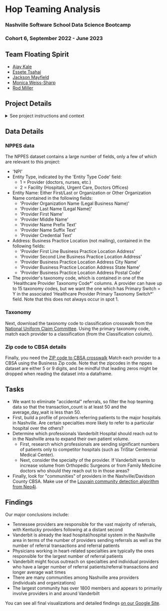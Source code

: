 # Hop Teaming Analysis
### Nashville Software School Data Science Bootcamp
### Cohort 6, September 2022 - June 2023    


## Team Floating Spirit
- [Ajay Kale](https://www.linkedin.com/in/ajaykale/)
- [Essete Tsahai](https://github.com/essetetsahai)
- [Jackson Mayfield](https://github.com/jmayf123)
- [Monica Weiss-Sharp](https://github.com/MWeissSharp)
- [Rod Miller](https://github.com/RodNSS)   


## Project Details
<details>
    <summary>See project instructions and context</summary>

For this project, you will be working with the Hop Teaming dataset, a dataset which aims to capture referrals between healthcare providers based on Medicare claims. The 2018 Hop Teaming dataset can be downloaded from https://drive.google.com/file/d/1t2-qcCSmXCFBJ-xvbRvMc2Nlu9VTsZts/view?usp=sharing. More information about the Hop Teaming data can be found at https://careset.com/docgraph-hop-teaming-dataset/. 

The Hop Teaming dataset identifies providers using NPIs, or National Provider Identifiers. An NPI is a unique identification number for covered health care providers created to improve the efficiency and effectiveness of electronic transmission of health information. An NPI is mandatory for all Medicare providers. To supplement the Hop Teaming, download the NPPES Data Dissemination from https://download.cms.gov/nppes/NPI_Files.html. 

</details>

## Data Details

### NPPES data
The NPPES dataset contains a large number of fields, only a few of which are relevant to this project:   
- 'NPI'    
-  Entity Type, indicated by the 'Entity Type Code' field:   
    - 1 = Provider (doctors, nurses, etc.)   
    - 2 = Facility (Hospitals, Urgent Care, Doctors Offices)    
-  Entity Name: Either First/Last or Organization or Other Organization Name contained in the following fields:   
    - 'Provider Organization Name (Legal Business Name)'   
    - 'Provider Last Name (Legal Name)'   
    - 'Provider First Name'   
    - 'Provider Middle Name'   
    - 'Provider Name Prefix Text'   
    - 'Provider Name Suffix Text'   
    - 'Provider Credential Text'   
- Address: Business Practice Location (not mailing), contained in the following fields:
    - 'Provider First Line Business Practice Location Address'
    - 'Provider Second Line Business Practice Location Address'
    - 'Provider Business Practice Location Address City Name'
    - 'Provider Business Practice Location Address State Name'
    - 'Provider Business Practice Location Address Postal Code'
- The provider's taxonomy code, which is contained in one of the 'Healthcare Provider Taxonomy Code*' columns. A provider can have up to 15 taxonomy codes, but we want the one which has Primary Switch = Y in the associated 'Healthcare Provider Primary Taxonomy Switch*' field. Note that this does not always occur in spot 1.

### Taxonomy
Next, download the taxonomy code to classification crosswalk from the [National Uniform Claim Committee](https://www.nucc.org/index.php/code-sets-mainmenu-41/provider-taxonomy-mainmenu-40/csv-mainmenu-57). Using the primary taxonomy code, match each provider to a classification (from the Classification column).

### Zip code to CBSA details 
Finally, you need the [ZIP code to CBSA crosswalk](https://www.huduser.gov/portal/datasets/usps_crosswalk.html) Match each provider to a CBSA using the Business Zip code. Note that the zipcodes in the nppes dataset are either 5 or 9 digits, and be mindful that leading zeros might be dropped when reading the dataset into a dataframe.

## Tasks   
- We want to eliminate "accidental" referrals, so filter the hop teaming data so that the transaction_count is at least 50 and the average_day_wait is less than 50. 
- First, build a profile of providers referring patients to the major hospitals in Nashville. Are certain specialties more likely to refer to a particular hospital over the others?
- Determine which professionals Vanderbilt Hospital should reach out to in the Nashville area to expand their own patient volume. 
    - First, research which professionals are sending significant numbers of patients only to competitor hospitals (such as TriStar Centennial Medical Center).
    - Next, consider the specialty of the provider. If Vanderbilt wants to increase volume from Orthopedic Surgeons or from Family Medicine doctors who should they reach out to in those areas?
- Finally, look for "communities" of providers in the Nashville/Davidson County CBSA. Make use of the [Louvain community detection algorithm from Neo4j](https://neo4j.com/docs/graph-data-science/current/algorithms/louvain/).


## Findings   
Our major conclusions include:   
- Tennessee providers are responsible for the vast majority of referrals, with Kentucky providers following at a distant second
- Vanderbit is already the lead hospital/hospital system in the Nashville area in terms of the number of providers sending referrals as well as the number of referral transactions and referral patients
- Physicians working in heart-related specialties are typically the ones responsible for the largest number of referral patients
- Vanderbilt might focus outreach on specialties and individual providers who have a larger number of referral patients/referral transactions and longer average wait times
- There are many communities among Nashville area providers (individuals and organizations)
- The largest community has over 1800 members and appears to primarily involve providers in and around Vanderbilt

You can see all final visualizations and detailed findings [on our Google Site](https://sites.google.com/view/hopteaming/home). 